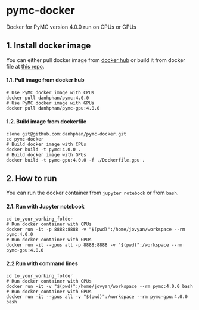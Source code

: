 # pymc-docker
Docker for PyMC version 4.0.0 run on CPUs or GPUs

## 1. Install docker image

You can either pull docker image from [docker hub](https://hub.docker.com/u/danhphan) or build it from docker file at [this repo](https://github.com/danhphan/pymc-docker/).
#### 1.1. Pull image from docker hub
```
# Use PyMC docker image with CPUs
docker pull danhphan/pymc:4.0.0
# Use PyMC docker image with GPUs
docker pull danhphan/pymc-gpu:4.0.0
```

#### 1.2. Build image from dockerfile
```
clone git@github.com:danhphan/pymc-docker.git
cd pymc-docker
# Build docker image with CPUs
docker build -t pymc:4.0.0 .
# Build docker image with GPUs
docker build -t pymc-gpu:4.0.0 -f ./Dockerfile.gpu .
```

## 2. How to run

You can run the docker container from `jupyter notebook` or from `bash`.

#### 2.1. Run with Jupyter notebook
```
cd to_your_working_folder
# Run docker container with CPUs
docker run -it -p 8888:8888 -v "$(pwd)":/home/jovyan/workspace --rm  pymc:4.0.0
# Run docker container with GPUs
docker run -it --gpus all -p 8888:8888 -v "$(pwd)":/workspace --rm  pymc-gpu:4.0.0
```

#### 2.2 Run with command lines
```
cd to_your_working_folder
# Run docker container with CPUs
docker run -it -v "$(pwd)":/home/jovyan/workspace --rm pymc:4.0.0 bash
# Run docker container with GPUs
docker run -it --gpus all -v "$(pwd)":/workspace --rm pymc-gpu:4.0.0 bash
```
